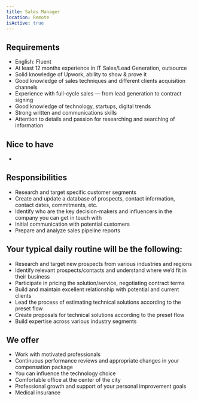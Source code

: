 ```yaml
---
title: Sales Manager
location: Remote
isActive: true
---
```

## **Requirements**

* English: Fluent
* At least 12 months experience in IT Sales/Lead Generation, outsource
* Solid knowledge of Upwork, ability to show & prove it
* Good knowledge of sales techniques and different clients acquisition channels
* Experience with full-cycle sales — from lead generation to contract signing
* Good knowledge of technology, startups, digital trends
* Strong written and communications skills
* Attention to details and passion for researching and searching of information

## **Nice to have**

*

## **Responsibilities**

* Research and target specific customer segments
* Create and update a database of prospects, contact information, contact dates, commitments, etc.
* Identify who are the key decision-makers and influencers in the company you can get in touch with
* Initial communication with potential customers
* Prepare and analyze sales pipeline reports

## **Your typical daily routine will be the following:**

* Research and target new prospects from various industries and regions
* Identify relevant prospects/contacts and understand where we’d fit in their business
* Participate in pricing the solution/service, negotiating contract terms
* Build and maintain excellent relationship with potential and current clients
* Lead the process of estimating technical solutions according to the preset flow
* Create proposals for technical solutions according to the preset flow
* Build expertise across various industry segments

## **We offer**

* Work with motivated professionals
* Continuous performance reviews and appropriate changes in your compensation package
* You can influence the technology choice
* Comfortable office at the center of the city
* Professional growth and support of your personal improvement goals
* Medical insurance